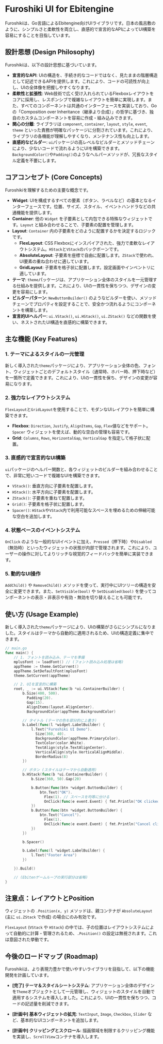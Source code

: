 # Furoshiki UI for Ebitengine

Furoshikiは、Go言語によるEbitengine向けUIライブラリです。日本の風呂敷のように、シンプルさと柔軟性を両立し、直感的で宣言的なAPIによってUI構築を容易にすることを目指しています。

## 設計思想 (Design Philosophy)

Furoshikiは、以下の設計思想に基づいています。

-   **宣言的なAPI**: UIの構造を、手続き的なコードではなく、見たままの階層構造として記述できるAPIを提供します。これにより、コードの可読性が向上し、UIの全体像を把握しやすくなります。
-   **柔軟性と拡張性**: Web技術で広く受け入れられているFlexboxレイアウトをコアに採用し、レスポンシブで複雑なレイアウトを簡単に実現します。また、すべてのコンポーネントは共通のインターフェースを実装しており、Goの「Composition over Inheritance（継承より合成）」の哲学に基づき、独自のカスタムコンポーネントを容易に作成・組み込みできます。
-   **関心の分離**: ライブラリは `component`, `container`, `layout`, `style`, `event`, `theme` といった責務が明確なパッケージに分割されています。これにより、ライブラリの各機能が理解しやすくなり、メンテナンス性も向上します。
-   **直感的なビルダー**: `ui`パッケージの高レベルなビルダーとメソッドチェーンにより、少ないコードで流れるようにUIを構築できます。`BackgroundColor()`や`Padding()`のようなヘルパーメソッドが、冗長なスタイル定義を不要にします。

## コアコンセプト (Core Concepts)

Furoshikiを理解するための主要な概念です。

-   **Widget**: UIを構成するすべての要素（ボタン、ラベルなど）の基本となるインターフェースです。位置、サイズ、スタイル、イベントハンドラなどの共通機能を提供します。
-   **Container**: 他の `Widget` を子要素として内包できる特殊なウィジェットです。`Layout` と組み合わせることで、子要素の配置を管理します。
-   **Layout**: `Container` 内の子要素をどのように配置するかを決定するロジックです。
    -   **FlexLayout**: CSS Flexboxにインスパイアされた、強力で柔軟なレイアウトシステム。`HStack`と`VStack`のバックボーンです。
    -   **AbsoluteLayout**: 子要素を座標で自由に配置します。`ZStack`で使われ、UI要素の重ね合わせに適しています。
    -   **GridLayout**: 子要素を格子状に配置します。設定画面やインベントリに適しています。
-   **テーマ**: `theme`パッケージは、アプリケーション全体のスタイルを一元管理する仕組みを提供します。これにより、UIの一貫性を保ちつつ、デザインの変更を容易にします。
-   **ビルダーパターン**: `NewButtonBuilder()` のようなビルダーを使い、メソッドチェーンでプロパティを設定することで、安全かつ流れるようにコンポーネントを構築します。
-   **宣言的UIヘルパー**: `ui.VStack()`, `ui.HStack()`, `ui.ZStack()` などの関数を使い、ネストされたUI構造を直感的に構築できます。

## 主な機能 (Key Features)

### 1. テーマによるスタイルの一元管理

新しく導入された`theme`パッケージにより、アプリケーション全体の色、フォント、ウィジェットごとのデフォルトスタイル（通常時、ホバー時、押下時など）を一箇所で定義できます。これにより、UIの一貫性を保ち、デザインの変更が容易になります。

### 2. 強力なレイアウトシステム

`FlexLayout`と`GridLayout`を使用することで、モダンなUIレイアウトを簡単に構築できます。

-   **Flexbox**: `Direction`, `Justify`, `AlignItems`, `Gap`, `Flex`値などをサポート。`Spacer` ウィジェットを使えば、動的な空白の管理も容易です。
-   **Grid**: `Columns`, `Rows`, `HorizontalGap`, `VerticalGap` を指定して格子状に配置。

### 3. 直感的で宣言的なUI構築

`ui`パッケージのヘルパー関数と、各ウィジェットのビルダーを組み合わせることで、非常に短いコードで複雑なUIを構築できます。

-   `VStack()`: 垂直方向に子要素を配置します。
-   `HStack()`: 水平方向に子要素を配置します。
-   `ZStack()`: 子要素を重ねて配置します。
-   `Grid()`: 子要素を格子状に配置します。
-   `Spacer()`: `HStack`や`VStack`内で利用可能なスペースを埋めるための伸縮可能な空白を追加します。

### 4. 状態ベースのイベントシステム

`OnClick` のような一般的なUIイベントに加え、`Pressed`（押下時）や`Disabled`（無効時）といったウィジェットの状態が内部で管理されます。これにより、ユーザーの操作に対してよりリッチな視覚的フィードバックを簡単に実装できます。

### 5. 動的なUI操作

`AddChild()` や `RemoveChild()` メソッドを使って、実行中にUIツリーの構造を安全に変更できます。また、`SetVisible(bool)` や `SetDisabled(bool)` を使ってコンポーネントの表示・非表示や有効・無効を切り替えることも可能です。

## 使い方 (Usage Example)

新しく導入された`theme`パッケージにより、UIの構築がさらにシンプルになりました。スタイルはテーマから自動的に適用されるため、UIの構造定義に集中できます。

```go
// main.go
func main() {
    // 1. フォントを読み込み、テーマを準備
    mplusFont := loadFont() // (フォント読み込み処理は省略)
    appTheme := theme.GetCurrent()
    appTheme.SetDefaultFont(mplusFont)
    theme.SetCurrent(appTheme)

    // 2. UIを宣言的に構築
    root, _ := ui.VStack(func(b *ui.ContainerBuilder) {
        b.Size(400, 500).
          Padding(20).
          Gap(15).
          AlignItems(layout.AlignCenter).
          BackgroundColor(appTheme.BackgroundColor)

        // タイトル (テーマの色を部分的に上書き)
        b.Label(func(l *widget.LabelBuilder) {
            l.Text("Furoshiki UI Demo").
              Size(360, 40).
              BackgroundColor(appTheme.PrimaryColor).
              TextColor(color.White).
              TextAlign(style.TextAlignCenter).
              VerticalAlign(style.VerticalAlignMiddle).
              BorderRadius(8)
        })

        // ボタン (スタイルはテーマから自動適用)
        b.HStack(func(b *ui.ContainerBuilder) {
            b.Size(360, 50).Gap(20)

            b.Button(func(btn *widget.ButtonBuilder) {
                btn.Text("OK").
                  Flex(1). // スペースを均等に分ける
                  OnClick(func(e event.Event) { fmt.Println("OK clicked") })
            })
            b.Button(func(btn *widget.ButtonBuilder) {
                btn.Text("Cancel").
                  Flex(1).
                  OnClick(func(e event.Event) { fmt.Println("Cancel clicked") })
            })
        })

        b.Spacer()

        b.Label(func(l *widget.LabelBuilder) {
            l.Text("Footer Area")
        })

    }).Build()

    // (Ebitenゲームループの実行部分は省略)
}
```

## 注意点：レイアウトとPosition

ウィジェットの `.Position(x, y)` メソッドは、親コンテナが `AbsoluteLayout` (主に `ui.ZStack` で作成) の場合にのみ有効です。

`FlexLayout` (`VStack` や `HStack`) の中では、子の位置はレイアウトシステムによって自動的に計算・管理されるため、`.Position()` の設定は無視されます。これは意図された挙動です。

## 今後のロードマップ (Roadmap)

Furoshikiは、より表現力豊かで使いやすいライブラリを目指して、以下の機能開発を計画しています。

-   **[完了] テーマ＆スタイルシートシステム**: アプリケーション全体のデザインを`Theme`オブジェクトとして一元管理し、ウィジェットのスタイルを自動で適用するシステムを導入しました。これにより、UIの一貫性を保ちつつ、コードの記述量を削減できます。

-   **[計画中] 基本ウィジェットの拡充**: `TextInput`, `Image`, `Checkbox`, `Slider` など、基本的なUIコンポーネントを追加します。

-   **[計画中] クリッピングとスクロール**: 描画領域を制限するクリッピング機能を実装し、`ScrollView`コンテナを導入します。

